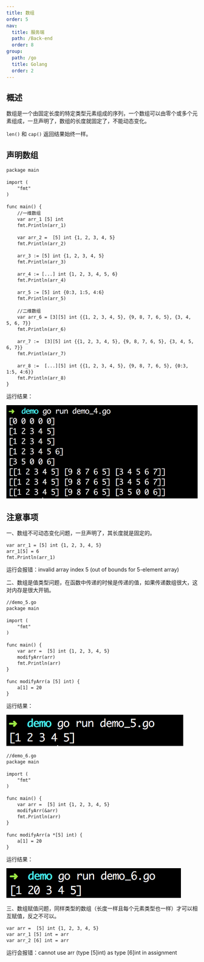```yaml
---
title: 数组
order: 5
nav:
  title: 服务端
  path: /Back-end
  order: 8
group:
  path: /go
  title: Golang
  order: 2
---
```






## 概述

数组是一个由固定长度的特定类型元素组成的序列，一个数组可以由零个或多个元素组成，一旦声明了，数组的长度就固定了，不能动态变化。

`len()` 和 `cap()` 返回结果始终一样。 

## 声明数组

```
package main

import (
	"fmt"
)

func main() {
	//一维数组
	var arr_1 [5] int
	fmt.Println(arr_1)

	var arr_2 =  [5] int {1, 2, 3, 4, 5}
	fmt.Println(arr_2)

	arr_3 := [5] int {1, 2, 3, 4, 5}
	fmt.Println(arr_3)

	arr_4 := [...] int {1, 2, 3, 4, 5, 6}
	fmt.Println(arr_4)

	arr_5 := [5] int {0:3, 1:5, 4:6}
	fmt.Println(arr_5)

	//二维数组
	var arr_6 = [3][5] int {{1, 2, 3, 4, 5}, {9, 8, 7, 6, 5}, {3, 4, 5, 6, 7}}
	fmt.Println(arr_6)

	arr_7 :=  [3][5] int {{1, 2, 3, 4, 5}, {9, 8, 7, 6, 5}, {3, 4, 5, 6, 7}}
	fmt.Println(arr_7)

	arr_8 :=  [...][5] int {{1, 2, 3, 4, 5}, {9, 8, 7, 6, 5}, {0:3, 1:5, 4:6}}
	fmt.Println(arr_8)
}
```

运行结果：

![img](./assets/3_go_1.png)

## 注意事项

一、数组不可动态变化问题，一旦声明了，其长度就是固定的。

```
var arr_1 = [5] int {1, 2, 3, 4, 5}
arr_1[5] = 6
fmt.Println(arr_1)
```
运行会报错：invalid array index 5 (out of bounds for 5-element array)

二、数组是值类型问题，在函数中传递的时候是传递的值，如果传递数组很大，这对内存是很大开销。

```
//demo_5.go
package main

import (
	"fmt"
)

func main() {
	var arr =  [5] int {1, 2, 3, 4, 5}
	modifyArr(arr)
	fmt.Println(arr)
}

func modifyArr(a [5] int) {
	a[1] = 20
}
```

运行结果：

![img](./assets/3_go_2.png)

```
//demo_6.go
package main

import (
	"fmt"
)

func main() {
	var arr =  [5] int {1, 2, 3, 4, 5}
	modifyArr(&arr)
	fmt.Println(arr)
}

func modifyArr(a *[5] int) {
	a[1] = 20
}
```

运行结果：

![img](./assets/3_go_3.png)

三、数组赋值问题，同样类型的数组（长度一样且每个元素类型也一样）才可以相互赋值，反之不可以。

```
var arr =  [5] int {1, 2, 3, 4, 5}
var arr_1 [5] int = arr
var arr_2 [6] int = arr
```

运行会报错：cannot use arr (type [5]int) as type [6]int in assignment